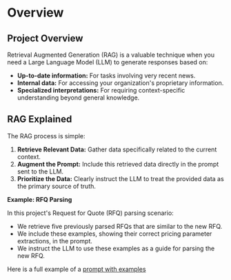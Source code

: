 # Overview

## Project Overview

Retrieval Augmented Generation (RAG) is a valuable technique when you need a Large Language Model (LLM) to generate responses based on:

* **Up-to-date information:** For tasks involving very recent news.
* **Internal data:** For accessing your organization's proprietary information.
* **Specialized interpretations:** For requiring context-specific understanding beyond general knowledge.

## RAG Explained

The RAG process is simple:

1.  **Retrieve Relevant Data:** Gather data specifically related to the current context.
2.  **Augment the Prompt:** Include this retrieved data directly in the prompt sent to the LLM.
3.  **Prioritize the Data:** Clearly instruct the LLM to treat the provided data as the primary source of truth.

**Example: RFQ Parsing**

In this project's Request for Quote (RFQ) parsing scenario:

* We retrieve five previously parsed RFQs that are similar to the new RFQ.
* We include these examples, showing their correct pricing parameter extractions, in the prompt.
* We instruct the LLM to use these examples as a guide for parsing the new RFQ.

Here is a full example of a [prompt with examples](./rfq-prompt-with-examples.pdf)